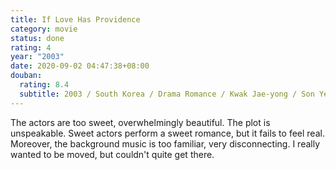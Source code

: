 ```yaml
---
title: If Love Has Providence
category: movie
status: done
rating: 4
year: "2003"
date: 2020-09-02 04:47:38+08:00
douban:
  rating: 8.4
  subtitle: 2003 / South Korea / Drama Romance / Kwak Jae-yong / Son Ye-jin Cho Seung-woo
---
```


The actors are too sweet, overwhelmingly beautiful. The plot is unspeakable. Sweet actors perform a sweet romance, but it fails to feel real. Moreover, the background music is too familiar, very disconnecting. I really wanted to be moved, but couldn't quite get there.
